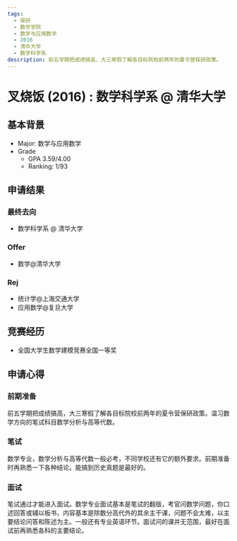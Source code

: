 ```yaml
---
tags:
  - 保研
  - 数学学院
  - 数学与应用数学
  - 2016
  - 清华大学
  - 数学科学系
description: 前五学期把成绩搞高，大三寒假了解各目标院校前两年的夏令营保研政策。
---
```


# 叉烧饭 (2016) : 数学科学系 @ 清华大学

## 基本背景

- Major: 数学与应用数学
- Grade
  - GPA 3.59/4.00
  - Ranking: 1/93

## 申请结果

### 最终去向

- 数学科学系 @ 清华大学

### Offer

- 数学@清华大学

### Rej

- 统计学@上海交通大学
- 应用数学@复旦大学

## 竞赛经历

- 全国大学生数学建模竞赛全国一等奖

## 申请心得

### **前期准备**

前五学期把成绩搞高，大三寒假了解各目标院校前两年的夏令营保研政策。温习数学方向的笔试科目数学分析与高等代数。

### **笔试**

数学专业，数学分析与高等代数一般必考，不同学校还有它的额外要求。前期准备时再熟悉一下各种结论。能搞到历史真题是最好的。

### **面试**

笔试通过才能进入面试。数学专业面试基本是笔试的翻版，考官问数学问题，你口述回答或辅以板书，内容基本是除数分高代外的其余主干课，问题不会太难，以主要结论问答和陈述为主。一般还有专业英语环节。面试问的课并无范围，最好在面试前再熟悉各科的主要结论。
